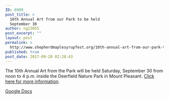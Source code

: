 ```yaml
---
ID: 6999
post_title: >
  10th Annual Art from our Park to be held
  September 30
author: ng23055
post_excerpt: ""
layout: post
permalink: >
  http://www.shepherdmaplesyrupfest.org/10th-annual-art-from-our-park-to-be-held-september-30
published: true
post_date: 2017-09-20 02:28:43
---
```

The 10th Annual Art from the Park will be held Saturday, September 30 from noon to 4 p.m. inside the Deerfield Nature Park in Mount Pleasant. <a href="https://drive.google.com/file/d/0B490-AjaRizwSVktbEtXaE1tWkE/view?usp=sharing">Click here for more information</a>.

<a href="https://docs.google.com/document/d/1HjipQEcIQW8kqJU1w-9jsKjWijcl-FFMjihzLv2fgQo/edit?usp=sharing">Google Docs</a>